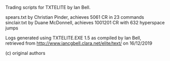 Trading scripts for TXTELITE by Ian Bell.

spears.txt by Christian Pinder, achieves 5061 CR in 23 commands  
sinclair.txt by Duane McDonnell, achieves 1001201 CR with 632 hyperspace jumps

Logs generated using TXTELITE.EXE 1.5 as compiled by Ian Bell,  
retrieved from http://www.iancgbell.clara.net/elite/text/ on 16/12/2019

(c) original authors
